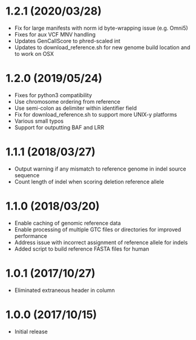 # 1.2.1 (2020/03/28)
* Fix for large manifests with norm id byte-wrapping issue (e.g. Omni5)
* Fixes for aux VCF MNV handling
* Updates GenCallScore to phred-scaled int
* Updates to download_reference.sh for new genome build location and to work on OSX

# 1.2.0 (2019/05/24)
* Fixes for python3 compatibility
* Use chromosome ordering from reference
* Use semi-colon as delimiter within identifier field
* Fix for download_reference.sh to support more UNIX-y platforms
* Various small typos
* Support for outputting BAF and LRR

# 1.1.1 (2018/03/27)
* Output warning if any mismatch to reference genome in indel source sequence
* Count length of indel when scoring deletion reference allele

# 1.1.0 (2018/03/20)
* Enable caching of genomic reference data
* Enable processing of multiple GTC files or directories for improved performance
* Address issue with incorrect assignment of reference allele for indels
* Added script to build reference FASTA files for human

# 1.0.1 (2017/10/27)
* Eliminated extraneous header in column

# 1.0.0 (2017/10/15)
* Initial release
